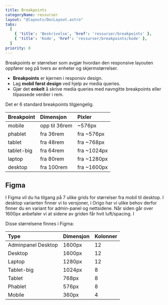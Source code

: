 ```yaml
---
title: Breakpoints
categoryName: ressurser
layout: "@layouts/DocLayout.astro"
tabs:
  [
    { 'title': 'Beskrivelse', 'href': 'ressurser/breakpoints' },
    { 'title': 'Kode', 'href': 'ressurser/breakpoints/kode' },
  ]
priority: 8
---
```


<p class="ingress">
Breakpoints er størrelser som avgjør hvordan den responsive layouten oppfører seg på tvers av enheter og skjermstørrelser.
</p>

- **Breakpoints** er kjernen i responsiv design.
- Lag **mobil først design** ved hjelp av media queries.
- Gjør det **enkelt** å skrive media queries med navngitte breakpoints eller tilpassede verdier i rem.


Det er 6 standard breakpoints tilgjengelig.

| Breakpoint | Dimensjon     | Pixler      |
| :--------- | :------------ | :---------- |
| mobile     | opp til 36rem | ~576px      |
| phablet    | fra 36rem     | fra ~576px  |
| tablet     | fra 48rem     | fra ~768px  |
| tablet-big | fra 64rem     | fra ~1024px |
| laptop     | fra 80rem     | fra ~1280px |
| desktop    | fra 100rem    | fra ~1600px |

## Figma

I Figma vil du ha tilgang på 7 ulike grids for størrelser fra mobil til desktop.
I desktop varianten finner vi to versjoner, i Origo har vi ulike behov derfor finner du en variant for admin-panel og nettsidene. Når siden går over 1600px anbefaler vi at sidene av griden får hvit luft/spacing. I 

Disse størrelsene finnes i Figma:

| Type               | Dimensjon | Kolonner |
| :----------------- | :-------- | :------- |
| Adminpanel Desktop | 1600px    | 12       |
| Desktop            | 1600px    | 12       |
| Laptop             | 1280px    | 12       |
| Tablet-big         | 1024px    | 8        |
| Tablet             | 768px     | 8        |
| Phablet            | 576px     | 8        |
| Mobile             | 360px     | 4        |



